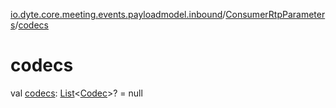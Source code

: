 [io.dyte.core.meeting.events.payloadmodel.inbound](../index.md)/[ConsumerRtpParameters](index.md)/[codecs](codecs.md)

# codecs


val [codecs](codecs.md): [List](https://kotlinlang.org/api/latest/jvm/stdlib/kotlin.collections/-list/index.html)&lt;[Codec](../../com.dyte.mobilecorekmm.meeting.events.payloadmodel.outbound/-codec/index.md)&gt;? = null
